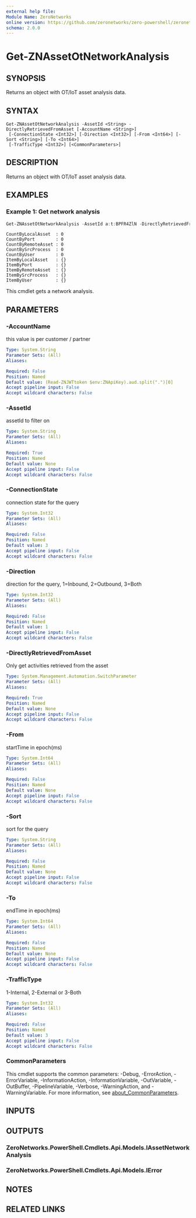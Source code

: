 ```yaml
---
external help file:
Module Name: ZeroNetworks
online version: https://github.com/zeronetworks/zero-powershell/zeronetworks/get-znassetotnetworkanalysis
schema: 2.0.0
---
```


# Get-ZNAssetOtNetworkAnalysis

## SYNOPSIS
Returns an object with OT/IoT asset analysis data.

## SYNTAX

```
Get-ZNAssetOtNetworkAnalysis -AssetId <String> -DirectlyRetrievedFromAsset [-AccountName <String>]
 [-ConnectionState <Int32>] [-Direction <Int32>] [-From <Int64>] [-Sort <String>] [-To <Int64>]
 [-TrafficType <Int32>] [<CommonParameters>]
```

## DESCRIPTION
Returns an object with OT/IoT asset analysis data.

## EXAMPLES

### Example 1: Get network analysis
```powershell
Get-ZNAssetOtNetworkAnalysis -AssetId a:t:BPFR4ZlN -DirectlyRetrievedFromAsset:$false
```

```output
CountByLocalAsset  : 0
CountByPort        : 0
CountByRemoteAsset : 0
CountBySrcProcess  : 0
CountByUser        : 0
ItemByLocalAsset   : {}
ItemByPort         : {}
ItemByRemoteAsset  : {}
ItemBySrcProcess   : {}
ItemByUser         : {}
```

This cmdlet gets a network analysis.

## PARAMETERS

### -AccountName
this value is per customer / partner

```yaml
Type: System.String
Parameter Sets: (All)
Aliases:

Required: False
Position: Named
Default value: (Read-ZNJWTtoken $env:ZNApiKey).aud.split(".")[0]
Accept pipeline input: False
Accept wildcard characters: False
```

### -AssetId
assetId to filter on

```yaml
Type: System.String
Parameter Sets: (All)
Aliases:

Required: True
Position: Named
Default value: None
Accept pipeline input: False
Accept wildcard characters: False
```

### -ConnectionState
connection state for the query

```yaml
Type: System.Int32
Parameter Sets: (All)
Aliases:

Required: False
Position: Named
Default value: 3
Accept pipeline input: False
Accept wildcard characters: False
```

### -Direction
direction for the query, 1=Inbound, 2=Outbound, 3=Both

```yaml
Type: System.Int32
Parameter Sets: (All)
Aliases:

Required: False
Position: Named
Default value: 1
Accept pipeline input: False
Accept wildcard characters: False
```

### -DirectlyRetrievedFromAsset
Only get activities retrieved from the asset

```yaml
Type: System.Management.Automation.SwitchParameter
Parameter Sets: (All)
Aliases:

Required: True
Position: Named
Default value: None
Accept pipeline input: False
Accept wildcard characters: False
```

### -From
startTime in epoch(ms)

```yaml
Type: System.Int64
Parameter Sets: (All)
Aliases:

Required: False
Position: Named
Default value: None
Accept pipeline input: False
Accept wildcard characters: False
```

### -Sort
sort for the query

```yaml
Type: System.String
Parameter Sets: (All)
Aliases:

Required: False
Position: Named
Default value: None
Accept pipeline input: False
Accept wildcard characters: False
```

### -To
endTime in epoch(ms)

```yaml
Type: System.Int64
Parameter Sets: (All)
Aliases:

Required: False
Position: Named
Default value: None
Accept pipeline input: False
Accept wildcard characters: False
```

### -TrafficType
1-Internal, 2-External or 3-Both

```yaml
Type: System.Int32
Parameter Sets: (All)
Aliases:

Required: False
Position: Named
Default value: 3
Accept pipeline input: False
Accept wildcard characters: False
```

### CommonParameters
This cmdlet supports the common parameters: -Debug, -ErrorAction, -ErrorVariable, -InformationAction, -InformationVariable, -OutVariable, -OutBuffer, -PipelineVariable, -Verbose, -WarningAction, and -WarningVariable. For more information, see [about_CommonParameters](http://go.microsoft.com/fwlink/?LinkID=113216).

## INPUTS

## OUTPUTS

### ZeroNetworks.PowerShell.Cmdlets.Api.Models.IAssetNetworkAnalysis

### ZeroNetworks.PowerShell.Cmdlets.Api.Models.IError

## NOTES

## RELATED LINKS

